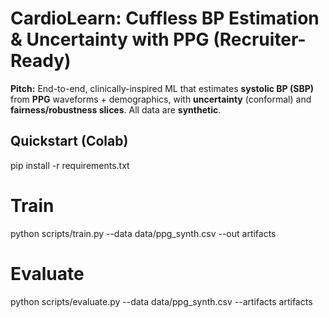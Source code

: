 # CardioLearn: Cuffless BP Estimation & Uncertainty with PPG (Recruiter-Ready)

**Pitch:** End-to-end, clinically-inspired ML that estimates **systolic BP (SBP)** from **PPG** waveforms + demographics, with **uncertainty** (conformal) and **fairness/robustness slices**. All data are **synthetic**.

## Quickstart (Colab)
pip install -r requirements.txt
# Train
python scripts/train.py --data data/ppg_synth.csv --out artifacts
# Evaluate
python scripts/evaluate.py --data data/ppg_synth.csv --artifacts artifacts
